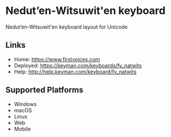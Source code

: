 Nedut’en-Witsuwit'en keyboard
======================

Nedut’en-Witsuwit'en keyboard layout for Unicode

Links
-----

 * Home:     <https://www.firstvoices.com>
 * Deployed: <https://keyman.com/keyboards/fv_natwits>
 * Help:     <http://help.keyman.com/keyboard/fv_natwits>
 
Supported Platforms
-------------------

 * Windows
 * macOS
 * Linux
 * Web
 * Mobile
